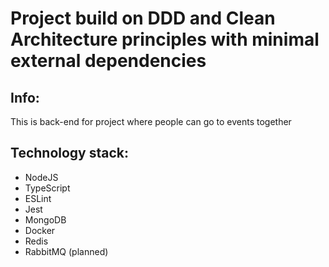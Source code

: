 # Project build on DDD and Clean Architecture principles with minimal external dependencies

## Info:

This is back-end for project where people can go to events together

## Technology stack:

* NodeJS
* TypeScript
* ESLint
* Jest
* MongoDB
* Docker
* Redis
* RabbitMQ (planned)
